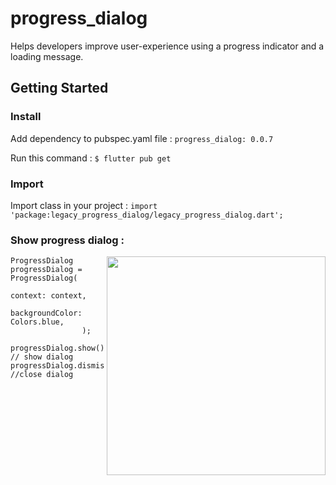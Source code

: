 # progress_dialog

Helps developers improve user-experience using a progress indicator and a loading message.

## Getting Started
 ### Install
Add dependency to pubspec.yaml file :
`progress_dialog: 0.0.7`

Run this command :
`$ flutter pub get`

### Import
Import class in your project :
`import 'package:legacy_progress_dialog/legacy_progress_dialog.dart';`

### Show progress dialog :
<Img src="https://raw.githubusercontent.com/asadamatic/Progress-Dialog/master/open.png" align = "right" height = "350" height="300em" />

```
ProgressDialog progressDialog = ProgressDialog(
                  context: context,
                  backgroundColor: Colors.blue,
                );

progressDialog.show(); // show dialog
progressDialog.dismiss(); //close dialog
```
